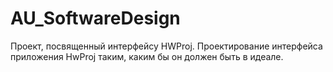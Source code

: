 # AU_SoftwareDesign

Проект, посвященный интерфейсу HWProj.
Проектирование интерфейса приложения HwProj таким, каким бы он должен быть в идеале. 
